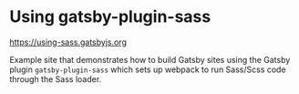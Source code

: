 # Using gatsby-plugin-sass

<https://using-sass.gatsbyjs.org>

Example site that demonstrates how to build Gatsby sites using the Gatsby plugin
`gatsby-plugin-sass` which sets up webpack to run Sass/Scss code through the
Sass loader.
